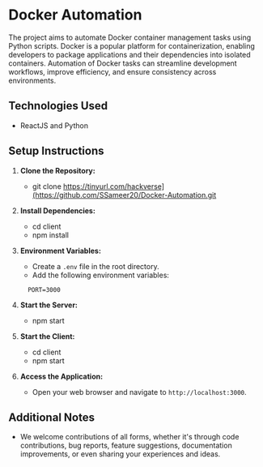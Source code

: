 # Docker Automation
The project aims to automate Docker container management tasks using Python scripts. Docker is a popular platform for containerization, enabling developers to package applications and their dependencies into isolated containers. Automation of Docker tasks can streamline development workflows, improve efficiency, and ensure consistency across environments.

## Technologies Used

- ReactJS and Python


## Setup Instructions

1. **Clone the Repository:**
   - git clone https://tinyurl.com/hackverse](https://github.com/SSameer20/Docker-Automation.git
   
2. **Install Dependencies:**
   - cd client
   - npm install

3. **Environment Variables:**
   - Create a `.env` file in the root directory.
   - Add the following environment variables:
   ```
     PORT=3000
     ```

4. **Start the Server:**
   - npm start

5. **Start the Client:**
   - cd client
   - npm start

6. **Access the Application:**
   - Open your web browser and navigate to `http://localhost:3000`.

## Additional Notes
   - We welcome contributions of all forms, whether it's through code contributions, bug reports, feature suggestions, documentation improvements, or even sharing your experiences and ideas. 





